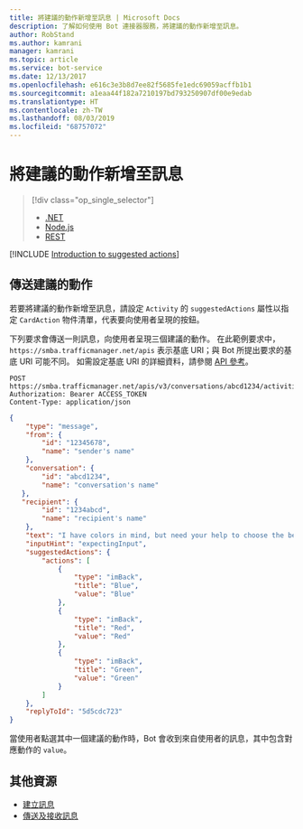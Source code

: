 ```yaml
---
title: 將建議的動作新增至訊息 | Microsoft Docs
description: 了解如何使用 Bot 連接器服務，將建議的動作新增至訊息。
author: RobStand
ms.author: kamrani
manager: kamrani
ms.topic: article
ms.service: bot-service
ms.date: 12/13/2017
ms.openlocfilehash: e616c3e3b8d7ee82f5685fe1edc69059acffb1b1
ms.sourcegitcommit: a1eaa44f182a7210197bd793250907df00e9edab
ms.translationtype: HT
ms.contentlocale: zh-TW
ms.lasthandoff: 08/03/2019
ms.locfileid: "68757072"
---
```

# <a name="add-suggested-actions-to-messages"></a>將建議的動作新增至訊息
> [!div class="op_single_selector"]
> - [.NET](../dotnet/bot-builder-dotnet-add-suggested-actions.md)
> - [Node.js](../nodejs/bot-builder-nodejs-send-suggested-actions.md)
> - [REST](../rest-api/bot-framework-rest-connector-add-suggested-actions.md)

[!INCLUDE [Introduction to suggested actions](../includes/snippet-suggested-actions-intro.md)]

## <a name="send-suggested-actions"></a>傳送建議的動作

若要將建議的動作新增至訊息，請設定 `Activity` 的 `suggestedActions` 屬性以指定 `CardAction` 物件清單，代表要向使用者呈現的按鈕。 

下列要求會傳送一則訊息，向使用者呈現三個建議的動作。 在此範例要求中，`https://smba.trafficmanager.net/apis` 表示基底 URI；與 Bot 所提出要求的基底 URI 可能不同。 如需設定基底 URI 的詳細資料，請參閱 [API 參考](bot-framework-rest-connector-api-reference.md#base-uri)。

```http
POST https://smba.trafficmanager.net/apis/v3/conversations/abcd1234/activities/5d5cdc723
Authorization: Bearer ACCESS_TOKEN
Content-Type: application/json
```

```json
{
    "type": "message",
    "from": {
        "id": "12345678",
        "name": "sender's name"
    },
    "conversation": {
        "id": "abcd1234",
        "name": "conversation's name"
   },
   "recipient": {
        "id": "1234abcd",
        "name": "recipient's name"
    },
    "text": "I have colors in mind, but need your help to choose the best one.",
    "inputHint": "expectingInput",
    "suggestedActions": {
        "actions": [
            {
                "type": "imBack",
                "title": "Blue",
                "value": "Blue"
            },
            {
                "type": "imBack",
                "title": "Red",
                "value": "Red"
            },
            {
                "type": "imBack",
                "title": "Green",
                "value": "Green"
            }
        ]
    },
    "replyToId": "5d5cdc723"
}
```

當使用者點選其中一個建議的動作時，Bot 會收到來自使用者的訊息，其中包含對應動作的 `value`。

## <a name="additional-resources"></a>其他資源

- [建立訊息](bot-framework-rest-connector-create-messages.md)
- [傳送及接收訊息](bot-framework-rest-connector-send-and-receive-messages.md)

[channelInspector]: ../bot-service-channel-inspector.md
